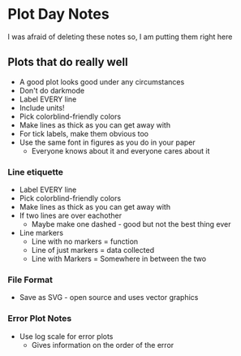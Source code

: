 # Plot Day Notes

I was afraid of deleting these notes so, I am putting them right here

## Plots that do really well

* A good plot looks good under any circumstances
* Don't do darkmode
* Label EVERY line
* Include units!
* Pick colorblind-friendly colors
* Make lines as thick as you can get away with
* For tick labels, make them obvious too
* Use the same font in figures as you do in your paper
    * Everyone knows about it and everyone cares about it

### Line etiquette
* Label EVERY line
* Pick colorblind-friendly colors
* Make lines as thick as you can get away with
* If two lines are over eachother
    * Maybe make one dashed - good but not the best thing ever
* Line markers
    * Line with no markers = function
    * Line of just markers = data collected
    * Line with Markers = Somewhere in between the two

### File Format
* Save as SVG - open source and uses vector graphics

### Error Plot Notes
* Use log scale for error plots
    * Gives information on the order of the error